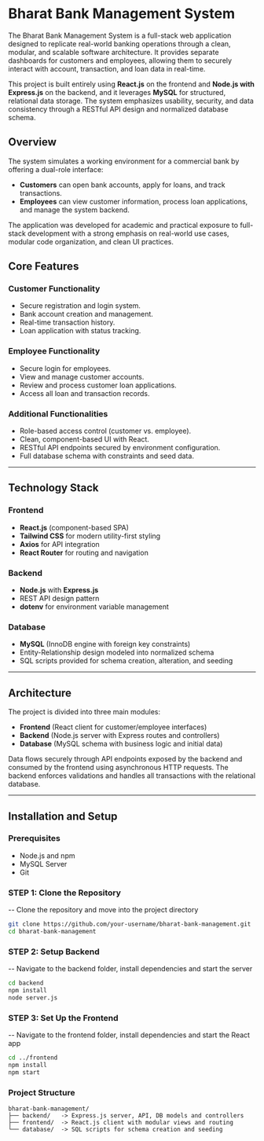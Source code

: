 # Bharat Bank Management System

The Bharat Bank Management System is a full-stack web application designed to replicate real-world banking operations through a clean, modular, and scalable software architecture. It provides separate dashboards for customers and employees, allowing them to securely interact with account, transaction, and loan data in real-time.

This project is built entirely using **React.js** on the frontend and **Node.js with Express.js** on the backend, and it leverages **MySQL** for structured, relational data storage. The system emphasizes usability, security, and data consistency through a RESTful API design and normalized database schema.

## Overview

The system simulates a working environment for a commercial bank by offering a dual-role interface:
- **Customers** can open bank accounts, apply for loans, and track transactions.
- **Employees** can view customer information, process loan applications, and manage the system backend.

The application was developed for academic and practical exposure to full-stack development with a strong emphasis on real-world use cases, modular code organization, and clean UI practices.


## Core Features

### Customer Functionality
- Secure registration and login system.
- Bank account creation and management.
- Real-time transaction history.
- Loan application with status tracking.

### Employee Functionality
- Secure login for employees.
- View and manage customer accounts.
- Review and process customer loan applications.
- Access all loan and transaction records.

### Additional Functionalities
- Role-based access control (customer vs. employee).
- Clean, component-based UI with React.
- RESTful API endpoints secured by environment configuration.
- Full database schema with constraints and seed data.

---

## Technology Stack

### Frontend
- **React.js** (component-based SPA)
- **Tailwind CSS** for modern utility-first styling
- **Axios** for API integration
- **React Router** for routing and navigation

### Backend
- **Node.js** with **Express.js**
- REST API design pattern
- **dotenv** for environment variable management

### Database
- **MySQL** (InnoDB engine with foreign key constraints)
- Entity-Relationship design modeled into normalized schema
- SQL scripts provided for schema creation, alteration, and seeding

---

## Architecture

The project is divided into three main modules:
- **Frontend** (React client for customer/employee interfaces)
- **Backend** (Node.js server with Express routes and controllers)
- **Database** (MySQL schema with business logic and initial data)

Data flows securely through API endpoints exposed by the backend and consumed by the frontend using asynchronous HTTP requests. The backend enforces validations and handles all transactions with the relational database.

---

## Installation and Setup

### Prerequisites
- Node.js and npm
- MySQL Server
- Git

### STEP 1: Clone the Repository
-- Clone the repository and move into the project directory

```bash
git clone https://github.com/your-username/bharat-bank-management.git
cd bharat-bank-management
```

### STEP 2: Setup Backend
-- Navigate to the backend folder, install dependencies and start the server

```bash
cd backend
npm install
node server.js
```

### STEP 3: Set Up the Frontend
-- Navigate to the frontend folder, install dependencies and start the React app

```bash
cd ../frontend
npm install
npm start
```

### Project Structure

```
bharat-bank-management/
├── backend/   -> Express.js server, API, DB models and controllers
├── frontend/  -> React.js client with modular views and routing
└── database/  -> SQL scripts for schema creation and seeding
```





